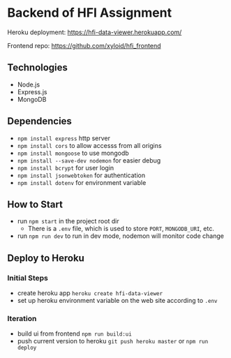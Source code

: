 # Backend of HFI Assignment

Heroku deployment: https://hfi-data-viewer.herokuapp.com/

Frontend repo: https://github.com/xyloid/hfi_frontend

## Technologies

- Node.js
- Express.js
- MongoDB

## Dependencies

- `npm install express` http server
- `npm install cors` to allow accesss from all origins
- `npm install mongoose` to use mongodb
- `npm install --save-dev nodemon` for easier debug
- `npm install bcrypt` for user login
- `npm install jsonwebtoken` for authentication
- `npm install dotenv` for environment variable

## How to Start

- run `npm start` in the project root dir
    - There is a `.env` file, which is used to store `PORT`, `MONGODB_URI`, etc.
- run `npm run dev` to run in dev mode, nodemon will monitor code change

## Deploy to Heroku

### Initial Steps
- create heroku app `heroku create hfi-data-viewer`
- set up heroku environment variable on the web site according to `.env`

### Iteration

- build ui from frontend `npm run build:ui`
- push current version to heroku `git push heroku master` or `npm run deploy`
